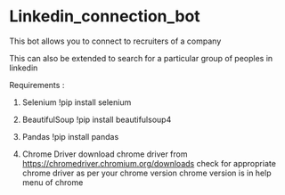 # Linkedin_connection_bot
This bot allows you to connect to recruiters of a company

This can also be extended to search for a particular group of peoples in linkedin 

Requirements :
1. Selenium
!pip install selenium

2. BeautifulSoup
!pip install beautifulsoup4

3. Pandas
!pip install pandas

4. Chrome Driver
download chrome driver from https://chromedriver.chromium.org/downloads
check for appropriate chrome driver as per your chrome version
chrome version is in help menu of chrome 
